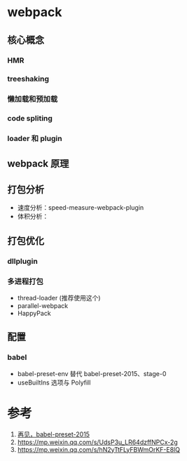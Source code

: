 # webpack

## 核心概念

### HMR
### treeshaking
### 懒加载和预加载
### code spliting
### loader 和 plugin

## webpack 原理

## 打包分析

- 速度分析：speed-measure-webpack-plugin
- 体积分析：

## 打包优化

### dllplugin
### 多进程打包

- thread-loader (推荐使用这个)
- parallel-webpack
- HappyPack

## 配置

### babel

- babel-preset-env 替代 babel-preset-2015、stage-0
- useBuiltIns 选项与 Polyfill

# 参考

1. [再见，babel-preset-2015](https://zhuanlan.zhihu.com/p/29506685)
2. https://mp.weixin.qq.com/s/UdsP3u_LR64dzffNPCx-2g
3. https://mp.weixin.qq.com/s/hN2yTtFLyFBWmOrKF-E8lQ
